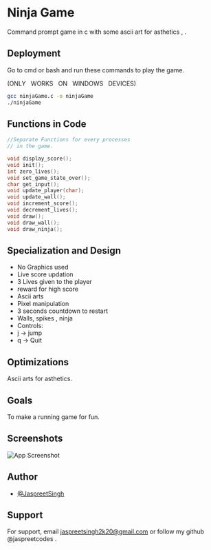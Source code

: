 # Ninja Game 

Command prompt game in c with some ascii art for asthetics , .

## Deployment

Go to cmd or bash and run these commands to play the game.

(ONLY  &nbsp; WORKS &nbsp;  ON &nbsp;  WINDOWS &nbsp;  DEVICES)
```bash
gcc ninjaGame.c -o ninjaGame
./ninjaGame
```

## Functions in Code

```c
//Separate Functions for every processes
// in the game. 

void display_score();
void init();
int zero_lives();
void set_game_state_over();
char get_input();
void update_player(char);
void update_wall();
void increment_score();
void decrement_lives();
void draw();
void draw_wall();
void draw_ninja();

```
## Specialization and Design

- No Graphics used
- Live score updation
- 3 Lives given to the player
- reward for high score 
- Ascii arts
- Pixel manipulation
- 3 seconds countdown to restart
- Walls, spikes , ninja
- Controls: 
- j -> jump
- q -> Quit 
  
## Optimizations

Ascii arts for asthetics.

  
## Goals
To make a running game for fun.



  
## Screenshots

![App Screenshot](https://via.placeholder.com/468x300?text=App+Screenshot+Here)

  
## Author

- [@JaspreetSingh](https://github.com/jaspreetcodes)

  
## Support

For support, email jaspreetsingh2k20@gmail.com or follow my github @jaspreetcodes .

  